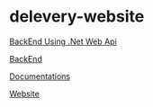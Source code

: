# delevery-website
[BackEnd Using .Net Web Api](https://github.com/Mona400/Akelny)

[BackEnd ](https://github.com/mahmoudv2017/Project_backend) 

[Documentations](https://github.com/mahmoudv2017/Project_backend/blob/master/Requirments.md)

[Website](https://delevery-website.vercel.app/home)

